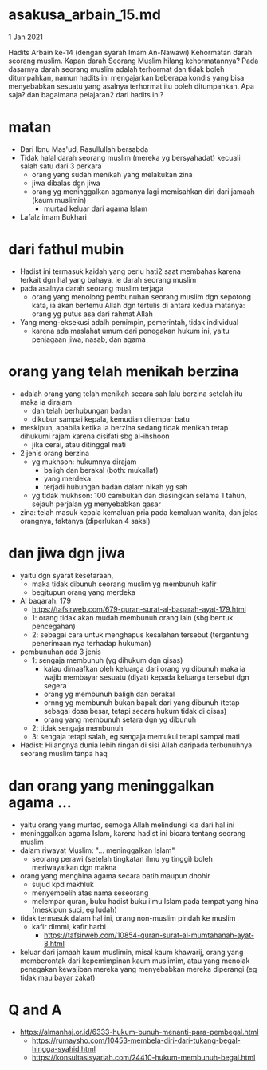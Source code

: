 # asakusa_arbain_15.md
1 Jan 2021

Hadits Arbain ke-14 (dengan syarah Imam An-Nawawi) 
Kehormatan darah seorang muslim.
Kapan darah Seorang Muslim hilang kehormatannya?
Pada dasarnya darah seorang muslim adalah terhormat dan tidak boleh ditumpahkan, 
namun hadits ini mengajarkan beberapa kondis yang bisa menyebabkan sesuatu yang asalnya terhormat itu boleh ditumpahkan. 
Apa saja? dan bagaimana pelajaran2 dari hadits ini?   

# matan
* Dari Ibnu Mas'ud, Rasullullah bersabda
* Tidak halal darah seorang muslim (mereka yg bersyahadat) kecuali salah satu dari 3 perkara
  * orang yang sudah menikah yang melakukan zina
  * jiwa dibalas dgn jiwa
  * orang yg meninggalkan agamanya lagi memisahkan diri dari jamaah (kaum muslimin)
    * murtad keluar dari agama Islam
* Lafalz imam Bukhari

# dari fathul mubin
* Hadist ini termasuk kaidah yang perlu hati2 saat membahas
  karena terkait dgn hal yang bahaya, ie darah seorang muslim
* pada asalnya darah seorang muslim terjaga
  * orang yang menolong pembunuhan seorang muslim dgn sepotong kata, 
    ia akan bertemu Allah dgn tertulis di antara kedua matanya: orang yg putus asa dari rahmat Allah
* Yang meng-eksekusi adalh pemimpin, pemerintah, tidak individual
  * karena ada maslahat umum dari penegakan hukum ini,
    yaitu penjagaan jiwa, nasab, dan agama

# orang yang telah menikah berzina
* adalah orang yang telah menikah secara sah lalu berzina setelah itu maka ia dirajam
  * dan telah berhubungan badan
  * dikubur sampai kepala, kemudian dilempar batu
* meskipun, apabila ketika ia berzina sedang tidak menikah tetap dihukumi rajam karena
  disifati sbg al-ihshoon
  * jika cerai, atau ditinggal mati
* 2 jenis orang berzina
  * yg mukhson: hukumnya dirajam
    * baligh dan berakal (both: mukallaf)
    * yang merdeka
    * terjadi hubungan badan dalam nikah yg sah
  * yg tidak mukhson: 100 cambukan dan diasingkan selama 1 tahun, sejauh perjalan yg menyebabkan qasar
* zina: telah masuk kepala kemaluan pria pada kemaluan wanita, 
  dan jelas orangnya, faktanya (diperlukan 4 saksi)
  
# dan jiwa dgn jiwa
* yaitu dgn syarat kesetaraan, 
  * maka tidak dibunuh seorang muslim yg membunuh kafir
  * begitupun orang yang merdeka
* Al baqarah: 179
  * https://tafsirweb.com/679-quran-surat-al-baqarah-ayat-179.html
  * 1: orang tidak akan mudah membunuh orang lain (sbg bentuk pencegahan)
  * 2: sebagai cara untuk menghapus kesalahan tersebut (tergantung penerimaan nya terhadap hukuman)
* pembunuhan ada 3 jenis
  * 1: sengaja membunuh (yg dihukum dgn qisas)
    * kalau dimaafkan oleh keluarga dari orang yg dibunuh maka ia wajib membayar sesuatu (diyat)
      kepada keluarga tersebut dgn segera
    * orang yg membunuh baligh dan berakal
    * ornng yg membunuh bukan bapak dari yang dibunuh
      (tetap sebagai dosa besar, tetapi secara hukum tidak di qisas)
    * orang yang membunuh setara dgn yg dibunuh
  * 2: tidak sengaja membunuh
  * 3: sengaja tetapi salah, eg sengaja memukul tetapi sampai mati
* Hadist: Hilangnya dunia lebih ringan di sisi Allah daripada terbunuhnya seorang muslim tanpa haq

# dan orang yang meninggalkan agama ...
* yaitu orang yang murtad, semoga Allah melindungi kia dari hal ini
* meninggalkan agama Islam, karena hadist ini bicara tentang seorang muslim
* dalam riwayat Muslim: "... meninggalkan Islam"
  * seorang perawi (setelah tingkatan ilmu yg tinggi) boleh meriwayatkan dgn makna
* orang yang menghina agama secara batih maupun dhohir
  * sujud kpd makhluk
  * menyembelih atas nama seseorang
  * melempar quran, buku hadist buku ilmu Islam pada tempat yang hina (meskipun suci, eg ludah)
* tidak termasuk dalam hal ini, orang non-muslim pindah ke muslim
  * kafir dimmi, kafir harbi
    * https://tafsirweb.com/10854-quran-surat-al-mumtahanah-ayat-8.html
* keluar dari jamaah kaum muslimin, misal kaum khawarij, orang yang memberontak dari kepemimpinan
  kaum muslimim, atau yang menolak penegakan kewajiban 
  mereka yang menyebabkan mereka diperangi (eg tidak mau bayar zakat)

# Q and A
* https://almanhaj.or.id/6333-hukum-bunuh-menanti-para-pembegal.html
  * https://rumaysho.com/10453-membela-diri-dari-tukang-begal-hingga-syahid.html
  * https://konsultasisyariah.com/24410-hukum-membunuh-begal.html
  
